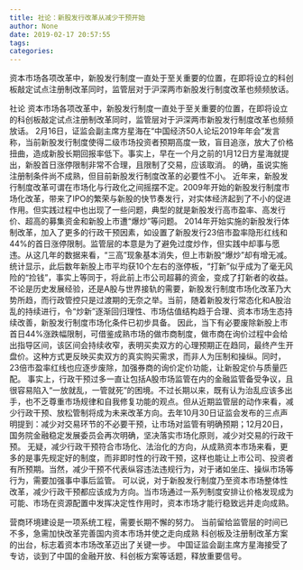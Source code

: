 ```yaml
---
title: 社论：新股发行改革从减少干预开始
author: None
date: 2019-02-17 20:57:55
tags: 
categories: 
---
```

资本市场各项改革中，新股发行制度一直处于至关重要的位置，在即将设立的科创板敲定试点注册制改革同时，监管层对于沪深两市新股发行制度改革也频频放话。
<!-- more -->
社论
资本市场各项改革中，新股发行制度一直处于至关重要的位置，在即将设立的科创板敲定试点注册制改革同时，监管层对于沪深两市新股发行制度改革也频频放话。
2月16日，证监会副主席方星海在“中国经济50人论坛2019年年会”发言称，当前新股发行制度使得二级市场投资者预期高度一致，盲目追涨，放大了价格扭曲，造成新股长期回报率低下。事实上，早在一个月之前的1月12日方星海就提出，新股首日涨停限制非常不合理，且限制了交易，应该取消。
的确，虽说实施注册制条件尚不成熟，但目前新股发行制度改革的必要性不小。
近年来，新股发行制度改革可谓在市场化与行政化之间摇摆不定。2009年开始的新股发行制度市场化改革，带来了IPO的繁荣与新股的快节奏发行，对实体经济起到了不小的促进作用。但实践过程中也出现了一些问题，典型的就是新股发行高市盈率、高发行价、超高的募集资金和新股上市遭“爆炒”等问题。
2014年开始实施的新股发行体制改革，加入了更多的行政干预因素，如设置了新股发行23倍市盈率隐形红线和44%的首日涨停限制。监管层的本意是为了避免过度炒作，但实践中却事与愿违。从这几年的数据来看，“三高”现象基本消失，但上市新股“爆炒”却有增无减。统计显示，此后数年新股上市平均获10个左右的涨停板，“打新”似乎成为了毫无风险的“捡钱”，事实上等同于，将此前上市公司超募的资金，变成了打新者的收益。
不论是历史发展经验，还是A股与世界接轨的需要，新股发行制度市场化改革乃大势所趋，而行政管控只是过渡期的无奈之举。当前，随着新股发行常态化和A股治乱的持续进行，令“炒新”逐渐回归理性、市场估值结构趋于合理、资本市场生态持续改善，新股发行制度市场化条件已初步具备。
因此，当下有必要废除新股上市首日44%涨跌幅限制，可借鉴成熟市场的做市商制度，做市商在询价过程中会给出指导区间，该区间会持续收窄，表明买卖双方的心理预期正在趋同，最终产生开盘价。这种方式更反映买卖双方的真实购买需求，而非人为压制和操纵。同时，23倍市盈率红线也应逐步废除，加强券商的询价定价功能，让新股定价与质量匹配。
事实上，行政干预过多一直让包括A股市场监管在内的金融监管备受争议，且很容易陷入“一放就乱，一管就死”的困境。不过长期以来，既有认为治乱应该多出手，也不乏尊重市场规律和自我修复功能的观点。但从近期监管层的动作来看，减少行政干预、放松管制将成为未来改革方向。去年10月30日证监会发布的三点声明提到：减少对交易环节的不必要干预，让市场对监管有明确预期；12月20日，国务院金融稳定发展委员会再次明确，坚决落实市场化原则，减少对交易的行政干预。
无疑，减少行政干预符合市场化、法治化的方向，从成熟资本市场来看，更多的是事先规定好的制度，而非即时性的行政干预，这样也能让上市公司、投资者有所预期。当然，减少干预不代表纵容违法违规行为，对于诸如坐庄、操纵市场等行为，需要加强事中事后监管。
可以说，对于新股发行制度乃至资本市场整体性改革，减少行政干预都应该成为方向。当市场通过一系列制度安排让价格发现成为可能、市场在资源配置中发挥决定性作用时，资本市场才能行稳致远并走向成熟。
 
 
营商环境建设是一项系统工程，需要长期不懈的努力。
当前留给监管层的时间已不多，急需加快改革完善国内资本市场并使之走向成熟
科创板及注册制改革方案的出台，标志着资本市场改革迈出了关键一步。
中国证监会副主席方星海接受了专访，谈到了中国的金融开放、科创板方案等话题，释放重要信号。
